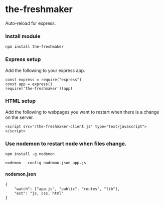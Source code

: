 # the-freshmaker
Auto-reload for express.

### Install module

    npm install the-freshmaker

### Express setup
Add the following to your express app.

    const express = require("express")
    const app = express()
    require('the-freshmaker')(app)

### HTML setup
Add the following to webpages you want to restart when there is a change on the server.

    <script src="/the-freshmaker-client.js" type="text/javascript"></script>
    
    
### Use nodemon to restart node when files change.
    
    npm install -g nodemon
    
    nodemon --config nodemon.json app.js
    

#### nodemon.json

    {
        "watch": ["app.js", "public", "routes", "lib"],
        "ext": "js, css, html"
    }




